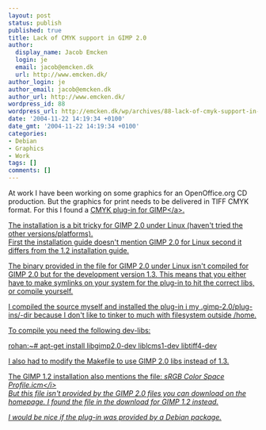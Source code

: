 ```yaml
---
layout: post
status: publish
published: true
title: Lack of CMYK support in GIMP 2.0
author:
  display_name: Jacob Emcken
  login: je
  email: jacob@emcken.dk
  url: http://www.emcken.dk/
author_login: je
author_email: jacob@emcken.dk
author_url: http://www.emcken.dk/
wordpress_id: 88
wordpress_url: http://emcken.dk/wp/archives/88-lack-of-cmyk-support-in-gimp-20.html
date: '2004-11-22 14:19:34 +0100'
date_gmt: '2004-11-22 14:19:34 +0100'
categories:
- Debian
- Graphics
- Work
tags: []
comments: []
---
```

<p>At work I have been working on some graphics for an OpenOffice.org CD production. But the graphics for print needs to be delivered in TIFF CMYK format. For this I found a <a href="http:&#47;&#47;www.blackfiveservices.co.uk&#47;separate.shtml">CMYK plug-in for GIMP<&#47;a>.</p>
<p>The installation is a bit tricky for GIMP 2.0 under Linux (haven't tried the other versions&#47;platforms).<br />
First the installation guide doesn't mention GIMP 2.0 for Linux second it differs from the 1.2 installation guide.</p>
<p>The binary provided in the file for GIMP 2.0 under Linux isn't compiled for GIMP 2.0 but for the development version 1.3. This means that you either have to make symlinks on your system for the plug-in to hit the correct libs, or compile yourself.</p>
<p>I compiled the source myself and installed the plug-in i my .gimp-2.0&#47;plug-ins&#47;-dir because I don't like to tinker to much with filesystem outside &#47;home.</p>
<p>To compile you need the following dev-libs:</p>
<p>    rohan:~# apt-get install libgimp2.0-dev liblcms1-dev libtiff4-dev</p>
<p>I also had to modify the Makefile to use GIMP 2.0 libs instead of 1.3.</p>
<p>The GIMP 1.2 installation also mentions the file: <i>sRGB Color Space Profile.icm<&#47;i><br />
But this file isn't provided by the GIMP 2.0 files you can download on the homepage. I found the file in the download for GIMP 1.2 instead.</p>
<p>I would be nice if the plug-in was provided by a Debian package.</p>
